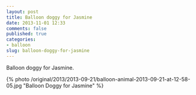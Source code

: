```yaml
---
layout: post
title: Balloon doggy for Jasmine
date: 2013-11-01 12:33
comments: false
published: true
categories:
- balloon
slug: balloon-doggy-for-jasmine
---
```

Balloon doggy for Jasmine.

{% photo /original/2013/2013-09-21/balloon-animal-2013-09-21-at-12-58-05.jpg "Balloon Doggy for Jasmine" %}
